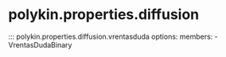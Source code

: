 # polykin.properties.diffusion

::: polykin.properties.diffusion.vrentasduda
    options:
        members:
            - VrentasDudaBinary
